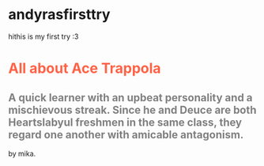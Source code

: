 # andyrasfirsttry
hithis is my first try :3
<!DOCTYPE html>
<html>
<head>
<title>♡</title>
</head>
<body>

<h1 style="color:Tomato;">All about Ace Trappola</h1>
<h2 style="color:Gray;">A quick learner with an upbeat personality and a mischievous streak. Since he and Deuce are both Heartslabyul freshmen in the same class, they regard one another with amicable antagonism.</h2>
<p>by mika.</p>

</body>
</html>
